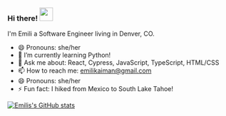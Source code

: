 ### Hi there! <img src="https://raw.githubusercontent.com/MartinHeinz/MartinHeinz/master/wave.gif" width="30px">

I'm Emili a Software Engineer living in Denver, CO.

- 😄 Pronouns: she/her
- 🌱 I’m currently learning Python!
- 💬 Ask me about: React, Cypress, JavaScript, TypeScript, HTML/CSS
- 📫 How to reach me: emilikaiman@gmail.com
- 😄 Pronouns: she/her
- ⚡ Fun fact: I hiked from Mexico to South Lake Tahoe!




[![Emilis's GitHub stats](https://github-readme-stats.vercel.app/api?username=Ekaiman&theme=radical)](https://github.com/anuraghazra/github-readme-stats)

